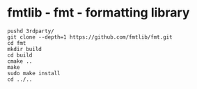 # fmtlib - fmt - formatting library

    pushd 3rdparty/
    git clone --depth=1 https://github.com/fmtlib/fmt.git
    cd fmt
    mkdir build
    cd build
    cmake ..
    make
    sudo make install
    cd ../..
